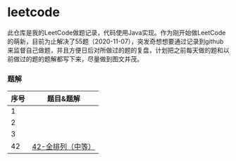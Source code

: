 # leetcode
此仓库是我的LeetCode做题记录，代码使用Java实现。作为刚开始做LeetCode的萌新，目前为止解决了55题（2020-11-07），突发奇想想要通过记录到github来监督自己做题，并且方便日后对所做过的题的复盘，计划把之前每天做的题和以前做过的题的题解都写下来，尽量做到图文并茂。



### 题解

| 序号 | 题目&题解                                                     |
| :----------------------- | -------------------------------------------------------------------------------------- |
| 1          |                                                              |
| 2          |                                                              |
| 3          |                                                              |
| 42          | [42-全排列（中等）](https://github.com/hinkleung/leetcode/blob/main/solution/46-全排列/46-全排列.md) |
